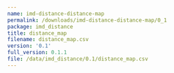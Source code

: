 ```yaml
---
name: imd-distance-distance-map
permalink: /downloads/imd-distance-distance-map/0_1
package: imd_distance
title: distance_map
filename: distance_map.csv
version: '0.1'
full_version: 0.1.1
file: /data/imd_distance/0.1/distance_map.csv
---
```

